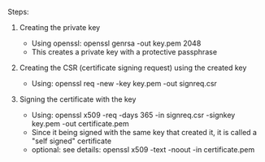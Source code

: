 Steps:
1. Creating the private key
    - Using openssl: openssl genrsa -out key.pem 2048
    - This creates a private key with a protective passphrase

2. Creating the CSR (certificate signing request) using the created key
    - Using: openssl req -new -key key.pem -out signreq.csr

3. Signing the certificate with the key
    - Using: openssl x509 -req -days 365 -in signreq.csr -signkey key.pem -out certificate.pem
    - Since it being signed with the same key that created it, it is called a "self signed" certificate
    - optional: see details: openssl x509 -text -noout -in certificate.pem